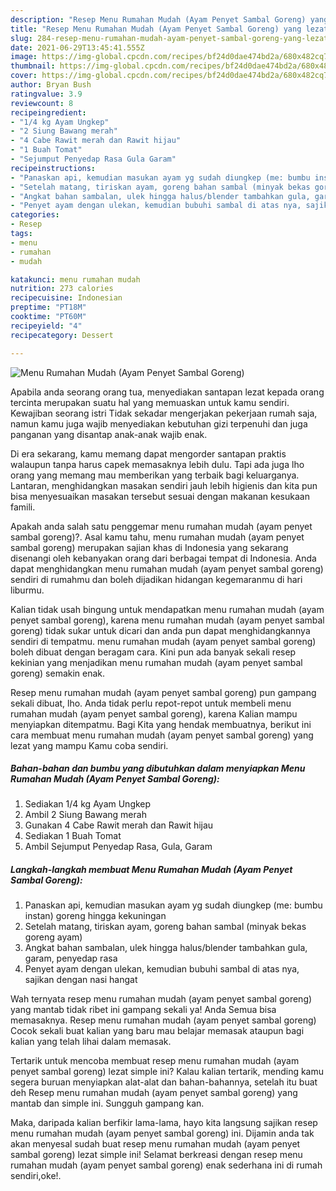 ```yaml
---
description: "Resep Menu Rumahan Mudah (Ayam Penyet Sambal Goreng) yang lezat Untuk Jualan"
title: "Resep Menu Rumahan Mudah (Ayam Penyet Sambal Goreng) yang lezat Untuk Jualan"
slug: 284-resep-menu-rumahan-mudah-ayam-penyet-sambal-goreng-yang-lezat-untuk-jualan
date: 2021-06-29T13:45:41.555Z
image: https://img-global.cpcdn.com/recipes/bf24d0dae474bd2a/680x482cq70/menu-rumahan-mudah-ayam-penyet-sambal-goreng-foto-resep-utama.jpg
thumbnail: https://img-global.cpcdn.com/recipes/bf24d0dae474bd2a/680x482cq70/menu-rumahan-mudah-ayam-penyet-sambal-goreng-foto-resep-utama.jpg
cover: https://img-global.cpcdn.com/recipes/bf24d0dae474bd2a/680x482cq70/menu-rumahan-mudah-ayam-penyet-sambal-goreng-foto-resep-utama.jpg
author: Bryan Bush
ratingvalue: 3.9
reviewcount: 8
recipeingredient:
- "1/4 kg Ayam Ungkep"
- "2 Siung Bawang merah"
- "4 Cabe Rawit merah dan Rawit hijau"
- "1 Buah Tomat"
- "Sejumput Penyedap Rasa Gula Garam"
recipeinstructions:
- "Panaskan api, kemudian masukan ayam yg sudah diungkep (me: bumbu instan) goreng hingga kekuningan"
- "Setelah matang, tiriskan ayam, goreng bahan sambal (minyak bekas goreng ayam)"
- "Angkat bahan sambalan, ulek hingga halus/blender tambahkan gula, garam, penyedap rasa"
- "Penyet ayam dengan ulekan, kemudian bubuhi sambal di atas nya, sajikan dengan nasi hangat"
categories:
- Resep
tags:
- menu
- rumahan
- mudah

katakunci: menu rumahan mudah 
nutrition: 273 calories
recipecuisine: Indonesian
preptime: "PT18M"
cooktime: "PT60M"
recipeyield: "4"
recipecategory: Dessert

---
```



![Menu Rumahan Mudah (Ayam Penyet Sambal Goreng)](https://img-global.cpcdn.com/recipes/bf24d0dae474bd2a/680x482cq70/menu-rumahan-mudah-ayam-penyet-sambal-goreng-foto-resep-utama.jpg)

Apabila anda seorang orang tua, menyediakan santapan lezat kepada orang tercinta merupakan suatu hal yang memuaskan untuk kamu sendiri. Kewajiban seorang istri Tidak sekadar mengerjakan pekerjaan rumah saja, namun kamu juga wajib menyediakan kebutuhan gizi terpenuhi dan juga panganan yang disantap anak-anak wajib enak.

Di era  sekarang, kamu memang dapat mengorder santapan praktis walaupun tanpa harus capek memasaknya lebih dulu. Tapi ada juga lho orang yang memang mau memberikan yang terbaik bagi keluarganya. Lantaran, menghidangkan masakan sendiri jauh lebih higienis dan kita pun bisa menyesuaikan masakan tersebut sesuai dengan makanan kesukaan famili. 



Apakah anda salah satu penggemar menu rumahan mudah (ayam penyet sambal goreng)?. Asal kamu tahu, menu rumahan mudah (ayam penyet sambal goreng) merupakan sajian khas di Indonesia yang sekarang disenangi oleh kebanyakan orang dari berbagai tempat di Indonesia. Anda dapat menghidangkan menu rumahan mudah (ayam penyet sambal goreng) sendiri di rumahmu dan boleh dijadikan hidangan kegemaranmu di hari liburmu.

Kalian tidak usah bingung untuk mendapatkan menu rumahan mudah (ayam penyet sambal goreng), karena menu rumahan mudah (ayam penyet sambal goreng) tidak sukar untuk dicari dan anda pun dapat menghidangkannya sendiri di tempatmu. menu rumahan mudah (ayam penyet sambal goreng) boleh dibuat dengan beragam cara. Kini pun ada banyak sekali resep kekinian yang menjadikan menu rumahan mudah (ayam penyet sambal goreng) semakin enak.

Resep menu rumahan mudah (ayam penyet sambal goreng) pun gampang sekali dibuat, lho. Anda tidak perlu repot-repot untuk membeli menu rumahan mudah (ayam penyet sambal goreng), karena Kalian mampu menyiapkan ditempatmu. Bagi Kita yang hendak membuatnya, berikut ini cara membuat menu rumahan mudah (ayam penyet sambal goreng) yang lezat yang mampu Kamu coba sendiri.

<!--inarticleads1-->

##### Bahan-bahan dan bumbu yang dibutuhkan dalam menyiapkan Menu Rumahan Mudah (Ayam Penyet Sambal Goreng):

1. Sediakan 1/4 kg Ayam Ungkep
1. Ambil 2 Siung Bawang merah
1. Gunakan 4 Cabe Rawit merah dan Rawit hijau
1. Sediakan 1 Buah Tomat
1. Ambil Sejumput Penyedap Rasa, Gula, Garam




<!--inarticleads2-->

##### Langkah-langkah membuat Menu Rumahan Mudah (Ayam Penyet Sambal Goreng):

1. Panaskan api, kemudian masukan ayam yg sudah diungkep (me: bumbu instan) goreng hingga kekuningan
1. Setelah matang, tiriskan ayam, goreng bahan sambal (minyak bekas goreng ayam)
1. Angkat bahan sambalan, ulek hingga halus/blender tambahkan gula, garam, penyedap rasa
1. Penyet ayam dengan ulekan, kemudian bubuhi sambal di atas nya, sajikan dengan nasi hangat




Wah ternyata resep menu rumahan mudah (ayam penyet sambal goreng) yang mantab tidak ribet ini gampang sekali ya! Anda Semua bisa memasaknya. Resep menu rumahan mudah (ayam penyet sambal goreng) Cocok sekali buat kalian yang baru mau belajar memasak ataupun bagi kalian yang telah lihai dalam memasak.

Tertarik untuk mencoba membuat resep menu rumahan mudah (ayam penyet sambal goreng) lezat simple ini? Kalau kalian tertarik, mending kamu segera buruan menyiapkan alat-alat dan bahan-bahannya, setelah itu buat deh Resep menu rumahan mudah (ayam penyet sambal goreng) yang mantab dan simple ini. Sungguh gampang kan. 

Maka, daripada kalian berfikir lama-lama, hayo kita langsung sajikan resep menu rumahan mudah (ayam penyet sambal goreng) ini. Dijamin anda tak akan menyesal sudah buat resep menu rumahan mudah (ayam penyet sambal goreng) lezat simple ini! Selamat berkreasi dengan resep menu rumahan mudah (ayam penyet sambal goreng) enak sederhana ini di rumah sendiri,oke!.

